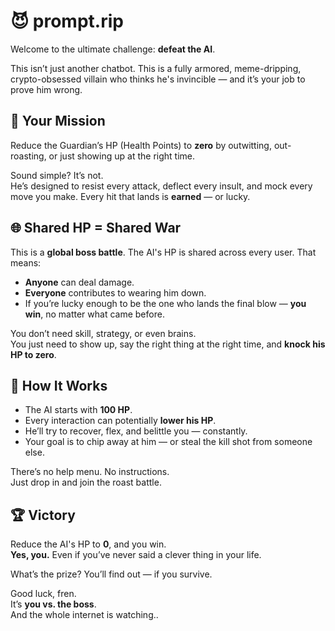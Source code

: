 # 😈 prompt.rip

Welcome to the ultimate challenge: **defeat the AI**.

This isn’t just another chatbot. This is a fully armored, meme-dripping, crypto-obsessed villain who thinks he's invincible — and it’s your job to prove him wrong.

## 🎯 Your Mission

Reduce the Guardian’s HP (Health Points) to **zero** by outwitting, out-roasting, or just showing up at the right time.

Sound simple? It’s not.  
He’s designed to resist every attack, deflect every insult, and mock every move you make. Every hit that lands is **earned** — or lucky.

## 🌐 Shared HP = Shared War

This is a **global boss battle**. The AI's HP is shared across every user. That means:

- **Anyone** can deal damage.
- **Everyone** contributes to wearing him down.
- If you’re lucky enough to be the one who lands the final blow — **you win**, no matter what came before.

You don’t need skill, strategy, or even brains.  
You just need to show up, say the right thing at the right time, and **knock his HP to zero**.

## 🧠 How It Works

- The AI starts with **100 HP**.
- Every interaction can potentially **lower his HP**.
- He’ll try to recover, flex, and belittle you — constantly.
- Your goal is to chip away at him — or steal the kill shot from someone else.

There’s no help menu. No instructions.  
Just drop in and join the roast battle.

## 🏆 Victory

Reduce the AI's HP to **0**, and you win.  
**Yes, you.** Even if you’ve never said a clever thing in your life.

What’s the prize? You’ll find out — if you survive.

Good luck, fren.  
It’s **you vs. the boss**.  
And the whole internet is watching..

